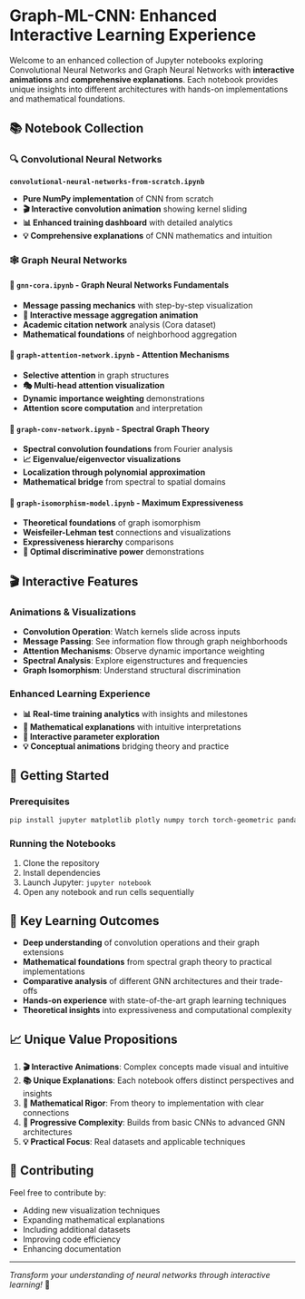 # Graph-ML-CNN: Enhanced Interactive Learning Experience

Welcome to an enhanced collection of Jupyter notebooks exploring Convolutional Neural Networks and Graph Neural Networks with **interactive animations** and **comprehensive explanations**. Each notebook provides unique insights into different architectures with hands-on implementations and mathematical foundations.

## 📚 Notebook Collection

### 🔍 Convolutional Neural Networks
**`convolutional-neural-networks-from-scratch.ipynb`**
- **Pure NumPy implementation** of CNN from scratch
- **🎬 Interactive convolution animation** showing kernel sliding
- **📊 Enhanced training dashboard** with detailed analytics
- **💡 Comprehensive explanations** of CNN mathematics and intuition

### 🕸️ Graph Neural Networks

#### 📖 **`gnn-cora.ipynb`** - Graph Neural Networks Fundamentals
- **Message passing mechanics** with step-by-step visualization
- **🔄 Interactive message aggregation animation**
- **Academic citation network** analysis (Cora dataset)
- **Mathematical foundations** of neighborhood aggregation

#### 🎯 **`graph-attention-network.ipynb`** - Attention Mechanisms
- **Selective attention** in graph structures
- **🎭 Multi-head attention visualization**
- **Dynamic importance weighting** demonstrations
- **Attention score computation** and interpretation

#### 🌊 **`graph-conv-network.ipynb`** - Spectral Graph Theory
- **Spectral convolution foundations** from Fourier analysis
- **📈 Eigenvalue/eigenvector visualizations**
- **Localization through polynomial approximation**
- **Mathematical bridge** from spectral to spatial domains

#### 🧠 **`graph-isomorphism-model.ipynb`** - Maximum Expressiveness
- **Theoretical foundations** of graph isomorphism
- **Weisfeiler-Lehman test** connections and visualizations
- **Expressiveness hierarchy** comparisons
- **🎯 Optimal discriminative power** demonstrations

## 🎬 Interactive Features

### Animations & Visualizations
- **Convolution Operation**: Watch kernels slide across inputs
- **Message Passing**: See information flow through graph neighborhoods  
- **Attention Mechanisms**: Observe dynamic importance weighting
- **Spectral Analysis**: Explore eigenstructures and frequencies
- **Graph Isomorphism**: Understand structural discrimination

### Enhanced Learning Experience
- **📊 Real-time training analytics** with insights and milestones
- **🧮 Mathematical explanations** with intuitive interpretations
- **🎯 Interactive parameter exploration** 
- **💡 Conceptual animations** bridging theory and practice

## 🚀 Getting Started

### Prerequisites
```bash
pip install jupyter matplotlib plotly numpy torch torch-geometric pandas scikit-learn networkx
```

### Running the Notebooks
1. Clone the repository
2. Install dependencies
3. Launch Jupyter: `jupyter notebook`
4. Open any notebook and run cells sequentially

## 🎯 Key Learning Outcomes

- **Deep understanding** of convolution operations and their graph extensions
- **Mathematical foundations** from spectral graph theory to practical implementations
- **Comparative analysis** of different GNN architectures and their trade-offs
- **Hands-on experience** with state-of-the-art graph learning techniques
- **Theoretical insights** into expressiveness and computational complexity

## 📈 Unique Value Propositions

1. **🎬 Interactive Animations**: Complex concepts made visual and intuitive
2. **📚 Unique Explanations**: Each notebook offers distinct perspectives and insights
3. **🧮 Mathematical Rigor**: From theory to implementation with clear connections
4. **🔄 Progressive Complexity**: Builds from basic CNNs to advanced GNN architectures
5. **💡 Practical Focus**: Real datasets and applicable techniques

## 🤝 Contributing

Feel free to contribute by:
- Adding new visualization techniques
- Expanding mathematical explanations
- Including additional datasets
- Improving code efficiency
- Enhancing documentation

---

*Transform your understanding of neural networks through interactive learning!* 🚀